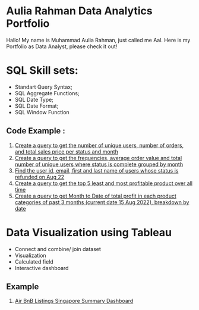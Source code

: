 # Aulia Rahman Data Analytics Portfolio
Hallo! My name is Muhammad Aulia Rahman, just called me Aal. Here is my Portfolio as Data Analyst, please check it out!

# SQL Skill sets:
- Standart Query Syntax;
- SQL Aggregate Functions;
- SQL Date Type;
- SQL Date Format;
- SQL Window Function

## Code Example :
1. <a href="https://console.cloud.google.com/bigquery?sq=682487053497:c296ad42735847cd93907722ce5324b6">Create a query to get the number of unique users, number of orders, and total sales price per status and month</a>
2. <a href="https://console.cloud.google.com/bigquery?sq=682487053497:3838a951312b466da7dcf7ef1d733ca7">Create a query to get the frequencies, average order value and total number of unique users where status is complete grouped by month</a>
3. <a href="https://console.cloud.google.com/bigquery?sq=682487053497:de7ba928ecdf4336be1e6cfc9361d91a">Find the user id, email, first and last name of users whose status is refunded on Aug 22</a>
4. <a href="https://console.cloud.google.com/bigquery?sq=682487053497:3e923d9215a846488d384a9754173687">Create a query to get the top 5 least and most profitable product over all time</a>
5. <a href="https://console.cloud.google.com/bigquery?sq=682487053497:6528487ef1df4b0fb28811aab706455b">Create a query to get Month to Date of total profit in each product categories of past 3 months (current date 15 Aug 2022), breakdown by date</a>

# Data Visualization using Tableau
- Connect and combine/ join dataset
- Visualization
- Calculated field
- Interactive dashboard

## Example
1. <a href="https://public.tableau.com/views/IntermediateDataViz_16691762108710/Dashboard1?:language=en-US&:display_count=n&:origin=viz_share_link">Air BnB Listings Singapore Summary Dashboard</a>
